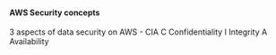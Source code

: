 #### AWS Security concepts ####
3 aspects of data security on AWS - CIA
C Confidentiality
I Integrity
A Availability
